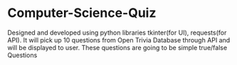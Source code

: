 # Computer-Science-Quiz
Designed and developed using python libraries tkinter(for UI), requests(for API).
It will pick up 10 questions from Open Trivia Database through API and will be displayed to user.
These questions are going to be simple true/false Questions
